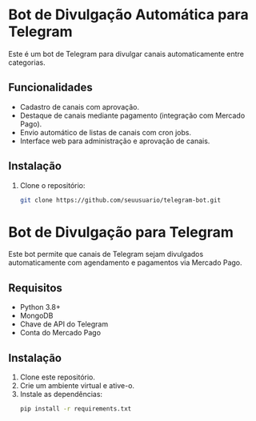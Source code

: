 # Bot de Divulgação Automática para Telegram

Este é um bot de Telegram para divulgar canais automaticamente entre categorias. 

## Funcionalidades

- Cadastro de canais com aprovação.
- Destaque de canais mediante pagamento (integração com Mercado Pago).
- Envio automático de listas de canais com cron jobs.
- Interface web para administração e aprovação de canais.

## Instalação

1. Clone o repositório:

   ```bash
   git clone https://github.com/seuusuario/telegram-bot.git
# Bot de Divulgação para Telegram

Este bot permite que canais de Telegram sejam divulgados automaticamente com agendamento e pagamentos via Mercado Pago.

## Requisitos

- Python 3.8+
- MongoDB
- Chave de API do Telegram
- Conta do Mercado Pago

## Instalação

1. Clone este repositório.
2. Crie um ambiente virtual e ative-o.
3. Instale as dependências:
   ```bash
   pip install -r requirements.txt
